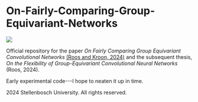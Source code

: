 # On-Fairly-Comparing-Group-Equivariant-Networks

![](moons_extracted_polytopes.png)

Official repository for the paper *On Fairly Comparing Group Equivariant Convolutional Networks* [(Roos and Kroon, 2024)](https://openreview.net/forum?id=oUv5chwioZ) and the subsequent thesis, *On the Flexibility of Group-Equivariant Convolutional Neural Networks* (Roos, 2024).

Early experimental code---I hope to neaten it up in time.

2024 Stellenbosch University. All rights reserved.